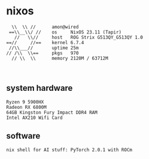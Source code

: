 # nixos

```
  \\  \\ //      amon@wired
 ==\\__\\/ //    os     NixOS 23.11 (Tapir)
   //   \\//     host   ROG Strix G513QY_G513QY 1.0
==//     //==    kernel 6.7.4
 //\\___//       uptime 25m
// /\\  \\==     pkgs   970
  // \\  \\      memory 2120M / 63712M
```

<br>

## system hardware
`Ryzen 9 5900HX` <br>
`Radeon RX 6800M` <br>
`64GB Kingston Fury Impact DDR4 RAM` <br>
`Intel AX210 Wifi Card`


## software
`nix shell for AI stuff: PyTorch 2.0.1 with ROCm`
